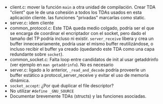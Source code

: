 * client.c: mover la función `main` a otra unidad de compilación. Crear TDA "client" que le de una cohesión a todos los TDAs usados en esta aplicación cliente. las funciones "privadas" marcarlas como static.
* server.c: idem cliente
* common_protocol.c: Este TDA queda medio colgado, podría ser el que se encarga de coordinar el encriptador con el socket, pero dado el tamaño del TP podría incluso ni existir. `server_receive` libera y crea un buffer innecesariamente, podría usar el mismo buffer reutilizándose, o incluso recibir el buffer ya creado (quedando este TDA como una capa redundante sobre `socket`).
* common_socket.c: Falta loop entre candidatos de init al usar getaddrinfo (ver ejemplo en `man getaddrinfo`). No es necesario 
* server.c: ligado a lo anterior, `_read_and_decode` podría  proveerle un buffer estático a protocol_server_receive y evitar el uso de memoria dinámica.
* `socket_accept`: ¿Por qué duplicar el file descriptor?
* No utilizar `#define _GNU_SOURCE`
* Documentar brevemente TDAs (structs) y las funciones asociadas.
